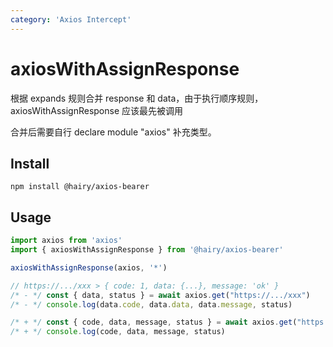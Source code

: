 ```yaml
---
category: 'Axios Intercept'
---
```


# axiosWithAssignResponse

根据 expands 规则合并 response 和 data，由于执行顺序规则，axiosWithAssignResponse 应该最先被调用

合并后需要自行 declare module "axios" 补充类型。

## Install

`npm install @hairy/axios-bearer`

## Usage

~~~typescript
import axios from 'axios'
import { axiosWithAssignResponse } from '@hairy/axios-bearer'

axiosWithAssignResponse(axios, '*')

~~~

~~~typescript
// https://.../xxx > { code: 1, data: {...}, message: 'ok' }
/* - */ const { data, status } = await axios.get("https://.../xxx")
/* - */ console.log(data.code, data.data, data.message, status)

/* + */ const { code, data, message, status } = await axios.get("https://.../xxx")
/* + */ console.log(code, data, message, status)
~~~